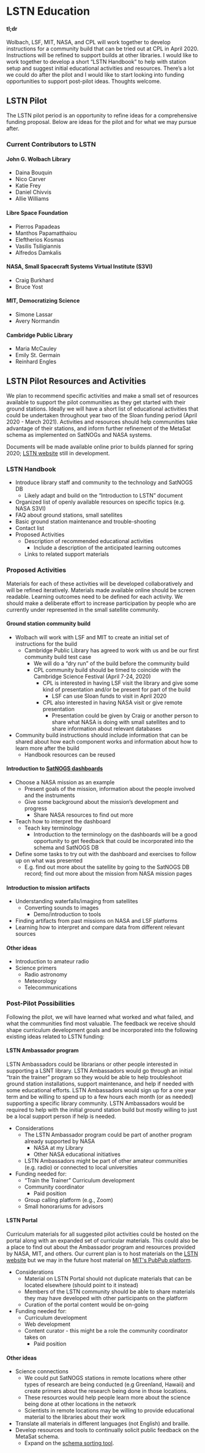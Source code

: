# LSTN Education
#### tl;dr
Wolbach, LSF, MIT, NASA, and CPL will work together to develop instructions for a community build that can be tried out at CPL in April 2020. Instructions will be refined to support builds at other libraries. 
I would like to work together to develop a short “LSTN Handbook” to help with station setup and suggest initial educational activities and resources.
There’s a lot we could do after the pilot and I would like to start looking into funding opportunities to support post-pilot ideas. Thoughts welcome.

## LSTN Pilot
The LSTN pilot period is an opportunity to refine ideas for a comprehensive funding proposal. Below are ideas for the pilot and for what we may pursue after.

### Current Contributors to LSTN 
#### John G. Wolbach Library
* Daina Bouquin
* Nico Carver
* Katie Frey
* Daniel Chivvis
* Allie Williams

#### Libre Space Foundation
* Pierros Papadeas
* Manthos Papamatthaiou 
* Eleftherios Kosmas
* Vasilis Tsiligiannis
* Alfredos Damkalis 

#### NASA, Small Spacecraft Systems Virtual Institute (S3VI)
* Craig Burkhard
* Bruce Yost

#### MIT, Democratizing Science
* Simone Lassar 
* Avery Normandin

#### Cambridge Public Library
* Maria McCauley
* Emily St. Germain
* Reinhard Engles

## LSTN Pilot Resources and Activities
We plan to recommend specific activities and make a small set of resources available to support the pilot communities as they get started with their ground stations. Ideally we will have a short list of educational activities that could be undertaken throughout year two of the Sloan funding period (April 2020 - March 2021). Activities and resources should help communities take advantage of their stations, and inform further refinement of the MetaSat schema as implemented on SatNOGs and NASA systems. 

Documents will be made available online prior to builds planned for spring 2020; [LSTN website](https://lstn.wolba.ch/build/) still in development.

### LSTN Handbook
* Introduce library staff and community to the technology and SatNOGS DB
	* Likely adapt and build on the “Introduction to LSTN” document 
* Organized list of openly available resources on specific topics (e.g. NASA S3VI)
* FAQ about ground stations, small satellites
* Basic ground station maintenance and trouble-shooting
* Contact list
* Proposed Activities 
	* Description of recommended educational activities
		* Include a description of the anticipated learning outcomes
	* Links to related support materials

### Proposed Activities
Materials for each of these activities will be developed collaboratively and will be refined iteratively. Materials made available online should be screen readable. Learning outcomes need to be defined for each activity. We should make a deliberate effort to increase participation by people who are currently under represented in the small satellite community.

#### Ground station community build
* Wolbach will work with LSF and MIT to create an initial set of instructions for the build
	* Cambridge Public Library has agreed to work with us and be our first community build test case
		* We will do a “dry run” of the build before the community build
		* CPL community build should be timed to coincide with the Cambridge Science Festival (April 7-24, 2020)
			* CPL is interested in having LSF visit the library and give some kind of presentation and/or be present for part of the build
				* LSF can use Sloan funds to visit in April 2020
			* CPL also interested in having NASA visit or give remote presentation
				* Presentation could be given by Craig or another person to share what NASA is doing with small satellites and to share information about relevant databases
* Community build instructions should include information that can be shared about how each component works and information about how to learn more after the build
	* Handbook resources can be reused

#### Introduction to [SatNOGS dashboards](https://dashboard.satnogs.org/)
* Choose a NASA mission as an example
	* Present goals of the mission, information about the people involved and the instruments
	* Give some background about the mission’s development and progress
		* Share NASA resources to find out more
* Teach how to interpret the dashboard
	* Teach key terminology
		* Introduction to the terminology on the dashboards will be a good opportunity to get feedback that could be incorporated into the schema and SatNOGS DB
* Define some tasks to try out with the dashboard and exercises to follow up on what was presented 
	* E.g. find out more about the satellite by going to the SatNOGS DB record; find out more about the mission from NASA mission pages

#### Introduction to mission artifacts
* Understanding waterfalls/imaging from satellites
	* Converting sounds to images
		* Demo/introduction to tools
* Finding artifacts from past missions on NASA and LSF platforms
* Learning how to interpret and compare data from different relevant sources

#### Other ideas
* Introduction to amateur radio
* Science primers
	* Radio astronomy
	* Meteorology
	* Telecommunications

### Post-Pilot Possibilities
Following the pilot, we will have learned what worked and what failed, and what the communities find most valuable. The feedback we receive should shape curriculum development goals and be incorporated into the following existing ideas related to LSTN funding:

#### LSTN Ambassador program
LSTN Ambassadors could be librarians or other people interested in supporting a LSNT library. LSTN Ambassadors would go through an initial “train the trainer” program so they would be able to help troubleshoot ground station installations, support maintenance, and help if needed with some educational efforts. LSTN Ambassadors would sign up for a one year term and be willing to spend up to a few hours each month (or as needed) supporting a specific library community. LSTN Ambassadors would be required to help with the initial ground station build but mostly willing to just be a local support person if help is needed.

* Considerations
	* The LSTN Ambassador program could be part of another program already supported by NASA
		* NASA at my Library
		* Other NASA educational initiatives 
	* LSTN Ambassadors might be part of other amateur communities (e.g. radio) or connected to local universities
* Funding needed for:
	* “Train the Trainer” Curriculum development
	* Community coordinator
		* Paid position
	* Group calling platform (e.g., Zoom)
	* Small honorariums for advisors

#### LSTN Portal
Curriculum materials for all suggested pilot activities could be hosted on the portal along with an expanded set of curricular materials. This could also be a place to find out about the Ambassador program and resources provided by NASA, MIT, and others. Our current plan is to host materials on the [LSTN website](https://lstn.wolba.ch/) but we may in the future host material on [MIT's PubPub platform](https://www.pubpub.org/).	

* Considerations
	* Material on LSTN Portal should not duplicate materials that can be located elsewhere (should point to it instead)
	* Members of the LSTN community should be able to share materials they may have developed with other participants on the platform
	* Curation of the portal content would be on-going
* Funding needed for:
	* Curriculum development
	* Web development
	* Content curator - this might be a role the community coordinator takes on
		* Paid position

#### Other ideas
* Science connections
  * We could put SatNOGS stations in remote locations where other types of research are being conducted (e.g Greenland, Hawaii) and create primers about the research being done in those locations.
  * These resources would help people learn more about the science being done at other locations in the network
  * Scientists in remote locations may be willing to provide educational material to the libraries about their work
* Translate all materials in different languages (not English) and braille.
* Develop resources and tools to continually solicit public feedback on the MetaSat schema.
   * Expand on the [schema sorting tool](https://metasat.schema.space/).  
